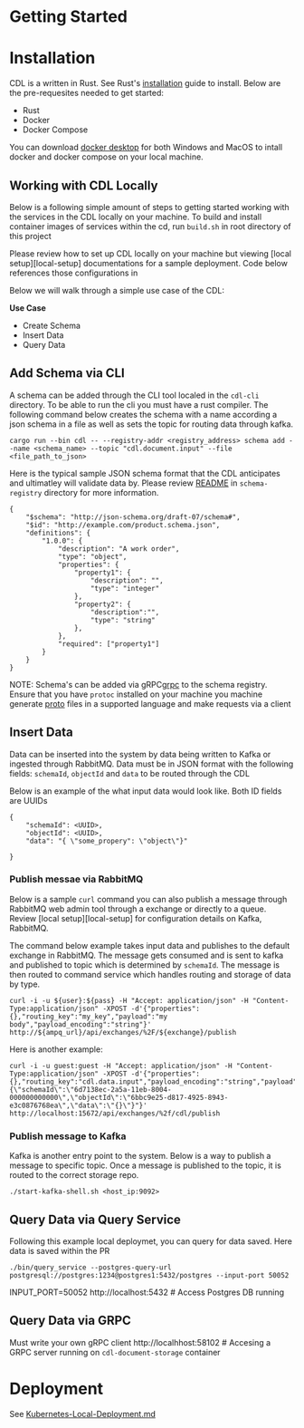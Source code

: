 # Getting Started

# Installation

CDL is a written in Rust. See Rust's [installation][installation] guide to install. Below are the pre-requesites needed to get started: 

- Rust
- Docker
- Docker Compose

You can download [docker desktop][docker-desktop] for both Windows and MacOS to intall docker and docker compose on your local machine.

## Working with CDL Locally

Below is a following simple amount of steps to getting started working with the services in the CDL locally on your machine. To build and install container images of services within the cd, run `build.sh`
in root directory of this project


Please review how to set up CDL locally on your machine but viewing [local setup][local-setup] documentations for a sample deployment. Code below references those configurations in

Below we will walk through a simple use case of the CDL:

**Use Case**
- Create Schema
- Insert Data
- Query Data

## Add Schema via CLI
A schema can be added through the CLI tool localed in the `cdl-cli` directory. To be able to run
the cli you must have a rust compiler. The following command below creates the schema with a name according a json schema in a file as well as sets the topic for routing data through kafka. 

```
cargo run --bin cdl -- --registry-addr <registry_address> schema add --name <schema_name> --topic "cdl.document.input" --file <file_path_to_json>
```

Here is the typical sample JSON schema format that the CDL anticipates and ultimatley will validate data by. Please review [README][schema-readme] in `schema-registry` directory for more information.

```
{
	"$schema": "http://json-schema.org/draft-07/schema#",
    "$id": "http://example.com/product.schema.json",
	"definitions": {
		"1.0.0": {
            "description": "A work order",
            "type": "object",
            "properties": {
                "property1": {
                    "description": "",
                    "type": "integer"
                },
                "property2": {
                    "description":"",
                    "type": "string" 
                },
            },
            "required": ["property1"]
        }
    }
}
```

NOTE: Schema's can be added via gRPC[grpc] to the schema registry. Ensure that you have `protoc` installed on your machine you machine generate [proto](./schema-registry/proto) files in a supported language and make requests via a client


## Insert Data

Data can be inserted into the system by data being written to Kafka or ingested through RabbitMQ. Data must be in JSON format with the following fields: `schemaId`, `objectId` and `data` to be routed through the CDL

Below is an example of the what input data would look like. Both ID fields are UUIDs
```
{
    "schemaId": <UUID>,
    "objectId": <UUID>,
    "data": "{ \"some_propery": \"object\"}"

}
```

### Publish messae via RabbitMQ
Below is a sample `curl` command you can also publish a message through RabbitMQ web admin tool through a exchange or directly to a queue. Review [local setup][local-setup] for configuration details on Kafka, RabbitMQ.

The command below example takes input data and publishes to the default exchange in RabbitMQ. The
message gets consumed and is sent to kafka and published to topic which is determined by `schemaId`. 
The message is then routed to command service which handles routing and storage of data by type. 

```
curl -i -u ${user}:${pass} -H "Accept: application/json" -H "Content-Type:application/json" -XPOST -d'{"properties":{},"routing_key":"my_key","payload":"my body","payload_encoding":"string"}' http://${ampq_url}/api/exchanges/%2F/${exchange}/publish
```

Here is another example:
```
curl -i -u guest:guest -H "Accept: application/json" -H "Content-Type:application/json" -XPOST -d'{"properties":{},"routing_key":"cdl.data.input","payload_encoding":"string","payload":"{\"schemaId\":\"6d7138ec-2a5a-11eb-8004-000000000000\",\"objectId\":\"6bbc9e25-d817-4925-8943-e3c0876768ea\",\"data\":\"{}\"}"}' http://localhost:15672/api/exchanges/%2f/cdl/publish
```

### Publish message to Kafka
Kafka is another entry point to the system. Below is a way to publish a message to specific topic.
Once a message is published to the topic, it is routed to the correct storage repo.

```
./start-kafka-shell.sh <host_ip:9092>
```


## Query Data via Query Service
Following this example local deploymet, you can query for data saved. Here data is saved within
the PR 
```
./bin/query_service --postgres-query-url postgresql://postgres:1234@postgres1:5432/postgres --input-port 50052
```
INPUT_PORT=50052
http://localhost:5432 # Access Postgres DB running


## Query Data via GRPC
Must write your own gRPC client
http://localhhost:58102 # Accesing a GRPC server running on `cdl-document-storage` container



# Deployment

See [Kubernetes-Local-Deployment.md][deployment]


[installation]: https://www.rust-lang.org/tools/install
[deployment]: ./docs/K8s-Local-Deployment.md
[docker-desktop]: https://docs.docker.com/desktop/
[schema-readme]: ./schema-registry/README.md
[grpc]: https://grpc.io/docs/what-is-grpc/introduction/